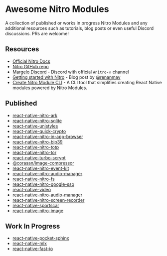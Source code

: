 # Awesome Nitro Modules

A collection of published or works in progress Nitro Modules and any additional resources such as tutorials, blog posts or even useful Discord discussions. PRs are welcome!

## Resources

- [Official Nitro Docs](https://nitro.margelo.com/)
- [Nitro GitHub repo](https://github.com/mrousavy/nitro)
- [Margelo Discord](https://discord.com/invite/6CSHz2qAvA) - Discord with official `#nitro-🔥` channel
- [Getting started with Nitro](https://www.renanmav.com/blog/getting-started-with-nitro) - Blog post by [@renanmav](https://github.com/renanmav)
- [Create Nitro Module CLI](https://github.com/patrickkabwe/create-nitro-module) - A CLI tool that simplifies creating React Native modules powered by Nitro Modules.

## Published

- [react-native-nitro-ark](https://github.com/BlixtWallet/react-native-nitro-ark)
- [react-native-nitro-sqlite](https://github.com/margelo/react-native-nitro-sqlite)
- [react-native-unistyles](https://github.com/jpudysz/react-native-unistyles)
- [react-native-quick-crypto](https://github.com/margelo/react-native-quick-crypto)
- [react-native-nitro-in-app-browser](https://github.com/patrickkabwe/react-native-nitro-in-app-browser)
- [react-native-nitro-bip39](https://github.com/ronickg/react-native-nitro-bip39)
- [react-native-nitro-totp](https://github.com/4cc3ssX/react-native-nitro-totp)
- [react-native-nitro-tor](https://github.com/niteshbalusu11/react-native-nitro-tor)
- [react-native-turbo-scrypt](https://github.com/litecoin-foundation/react-native-turbo-scrypt)
- [@corasan/image-compressor](https://github.com/corasan/image-compressor)
- [react-native-nitro-event-kit](https://github.com/VladyslavMartynov10/react-native-nitro-event-kit)
- [react-native-nitro-audio-manager](https://github.com/ChristopherGabba/react-native-nitro-audio-manager)
- [react-native-nitro-fs](https://github.com/patrickkabwe/react-native-nitro-fs)
- [react-native-nitro-google-sso](https://github.com/patrickkabwe/react-native-nitro-google-sso)
- [react-native-video](https://github.com/TheWidlarzGroup/react-native-video/tree/v7)
- [react-native-nitro-audio-manager](https://github.com/ChristopherGabba/react-native-nitro-audio-manager)
- [react-native-nitro-screen-recorder](https://github.com/ChristopherGabba/react-native-nitro-screen-recorder)
- [react-native-sportscar](https://github.com/riteshshukla04/react-native-sports-car)
- [react-native-nitro-image](https://github.com/mrousavy/react-native-nitro-image)


## Work In Progress

- [react-native-pocket-sphinx](https://github.com/frankcalise/react-native-pocketsphinx)
- [react-native-mlx](https://github.com/corasan/react-native-mlx)
- [react-native-fast-io](https://github.com/callstackincubator/react-native-fast-io)
